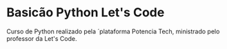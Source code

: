 # Basicão Python Let's Code
Curso de Python realizado pela ´plataforma Potencia Tech, ministrado pelo professor da Let's Code.
